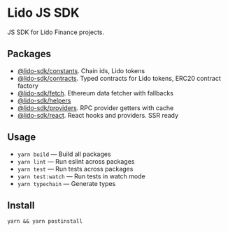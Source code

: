 # Lido JS SDK

JS SDK for Lido Finance projects.

## Packages

- [@lido-sdk/constants](/packages/constants/README.md). Chain ids, Lido tokens
- [@lido-sdk/contracts](/packages/contracts/README.md). Typed contracts for Lido tokens, ERC20 contract factory
- [@lido-sdk/fetch](/packages/fetch/README.md). Ethereum data fetcher with fallbacks
- [@lido-sdk/helpers](/packages/helpers/README.md)
- [@lido-sdk/providers](/packages/providers/README.md). RPC provider getters with cache
- [@lido-sdk/react](/packages/react/README.md). React hooks and providers. SSR ready

## Usage

- `yarn build` — Build all packages
- `yarn lint` — Run eslint across packages
- `yarn test` — Run tests across packages
- `yarn test:watch` — Run tests in watch mode
- `yarn typechain` — Generate types

## Install

```
yarn && yarn postinstall
```
